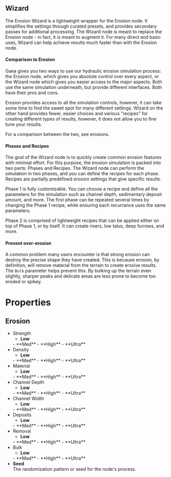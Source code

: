


## Wizard

The Erosion Wizard is a lightweight wrapper for the Erosion node. It simplifies the settings through curated presets, and provides secondary passes for additional processing. The Wizard node is meant to replace the Erosion node - in fact, it is meant to augment it. For many direct and basic uses, Wizard can help achieve results much faster than with the Erosion node.

#### Comparison to Erosion

Gaea gives you two ways to use our hydraulic erosion simulation process: the Erosion node, which gives you absolute control over every aspect, or the Wizard node which gives you easier access to the major aspects. Both use the same simulation underneath, but provide different interfaces. Both have their pros and cons.

Erosion provides access to all the simulation controls, however, it can take some time to find the sweet spot for many different settings. Wizard on the other hand provides fewer, easier choices and various "recipes" for creating different types of results, however, it does not allow you to fine tune your results.

For a comparison between the two, see erosions.

#### Phases and Recipes

The goal of the Wizard node is to quickly create common erosion features with minimal effort. For this purpose, the erosion simulation is packed into two parts: Phases and Recipes. The Wizard node can perform the simulation in two phases, and you can define the recipes for each phase. Recipes are partially predefined erosion settings that give specific results.

Phase 1 is fully customizable. You can choose a recipe and define all the parameters for the simulation such as channel depth, sedimentary deposit amount, and more. The first phase can be repeated several times by changing the Phase 1 recipe, while ensuring each recurrance uses the same parameters.

Phase 2 is comprised of lightweight recipes that can be applied either on top of Phase 1, or by itself. It can create rivers, low talus, deep furrows, and more.

#### Prevent over-erosion

A common problem many users encounter is that strong erosion can destroy the precise shape they have created. This is because erosion, by definition, will remove material from the terrain to create erosive results. The `Bulk` parameter helps prevent this. By bulking up the terrain even slightly, sharper peaks and delicate areas are less prone to become too eroded or spikey.



# Properties


## Erosion

- Strength
  - **Low**  
  <desc>
  - **Med**  
  <desc>
  - **High**  
  <desc>
  - **Ultra**  
  <desc>
- Density
  - **Low**  
  <desc>
  - **Med**  
  <desc>
  - **High**  
  <desc>
  - **Ultra**  
  <desc>
- Material
  - **Low**  
  <desc>
  - **Med**  
  <desc>
  - **High**  
  <desc>
  - **Ultra**  
  <desc>
- Channel Depth
  - **Low**  
  <desc>
  - **Med**  
  <desc>
  - **High**  
  <desc>
  - **Ultra**  
  <desc>
- Channel Width
  - **Low**  
  <desc>
  - **Med**  
  <desc>
  - **High**  
  <desc>
  - **Ultra**  
  <desc>
- Deposits
  - **Low**  
  <desc>
  - **Med**  
  <desc>
  - **High**  
  <desc>
  - **Ultra**  
  <desc>
- Removal
  - **Low**  
  <desc>
  - **Med**  
  <desc>
  - **High**  
  <desc>
  - **Ultra**  
  <desc>
- Bulk
  - **Low**  
  <desc>
  - **Med**  
  <desc>
  - **High**  
  <desc>
  - **Ultra**  
  <desc>
- **Seed**  
  The randomization pattern or seed for the node's process.



